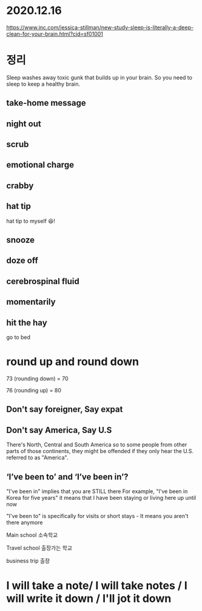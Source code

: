 # 2020.12.16

https://www.inc.com/jessica-stillman/new-study-sleep-is-literally-a-deep-clean-for-your-brain.html?cid=sf01001

# 정리

Sleep washes away toxic gunk that builds up in your brain. So you need to sleep to keep a healthy
brain.

## take-home message

## night out

## scrub

## emotional charge

## crabby

## hat tip

hat tip to myself 😆!

## snooze

## doze off

## cerebrospinal fluid

## momentarily

## hit the hay

go to bed

# round up and round down

73 (rounding down) = 70

76 (rounding up) = 80

## Don't say foreigner, Say expat

## Don't say America, Say U.S

There's North, Central and South America so to some people from other parts of those continents,
they might be offended if they only hear the U.S. referred to as "America".

## ‘I’ve been to’ and ‘I’ve been in’?

"I've been in" implies that you are STILL there For example, "I've been in Korea for five years" it
means that I have been staying or living here up until now

"I've been to" is specifically for visits or short stays - It means you aren't there anymore

Main school 소속학교

Travel school 출장가는 학교

business trip 출장

# I will take a note/ I will take notes / I will write it down / I'll jot it down
